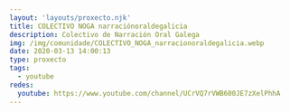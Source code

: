 ```yaml
---
layout: 'layouts/proxecto.njk'
title: COLECTIVO NOGA narraciónoraldegalicia
description: Colectivo de Narración Oral Galega
img: /img/comunidade/COLECTIVO_NOGA_narracionoraldegalicia.webp
date: 2020-03-13 14:00:13
type: proxecto
tags:
  - youtube
redes:
  youtube: https://www.youtube.com/channel/UCrVQ7rVWB600JE7zXelPhhA
---
```

